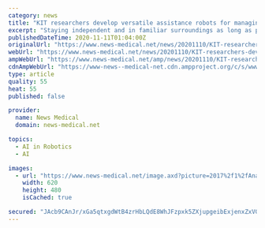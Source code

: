 ```yaml
---
category: news
title: "KIT researchers develop versatile assistance robots for managing everyday life"
excerpt: "Staying independent and in familiar surroundings as long as possible in old age - this is the wish of the most of us. It will be made possible by humanoid assistance robots that help people cope with everyday life and wearable robots that support the movements of the wearer."
publishedDateTime: 2020-11-11T01:04:00Z
originalUrl: "https://www.news-medical.net/news/20201110/KIT-researchers-develop-versatile-assistance-robots-for-managing-everyday-life.aspx"
webUrl: "https://www.news-medical.net/news/20201110/KIT-researchers-develop-versatile-assistance-robots-for-managing-everyday-life.aspx"
ampWebUrl: "https://www.news-medical.net/amp/news/20201110/KIT-researchers-develop-versatile-assistance-robots-for-managing-everyday-life.aspx"
cdnAmpWebUrl: "https://www-news--medical-net.cdn.ampproject.org/c/s/www.news-medical.net/amp/news/20201110/KIT-researchers-develop-versatile-assistance-robots-for-managing-everyday-life.aspx"
type: article
quality: 55
heat: 55
published: false

provider:
  name: News Medical
  domain: news-medical.net

topics:
  - AI in Robotics
  - AI

images:
  - url: "https://www.news-medical.net/image.axd?picture=2017%2f1%2fAnatomy_of_Human_Heart.-Liya_Graphics_5ac9d64765b747899bc4a9ef77468432-620x480.jpg"
    width: 620
    height: 480
    isCached: true

secured: "JAcb9CAnJr/xGa5qtxgdWtB4zrHbLQdE8WhJFzpxk5ZXjupgeibExjenxZxVGH1ZhgI3btfHZo31fjfiWLZ+Md0x2OB81alOeiJPGrD4F/pW+7+rbW4MDcDvQ+dgnf6W8+tAdeGnr+K1suHc7citweObfr3norCWrVLRQU/2bcsHXcG+dtrf+AYl9VBR/uAmb+yvegQSz/P18QKIvWiePyTBvhbmwbGWGgelH6BuDzNyLtXMmG8/F98W8i00jVnIaOQ1qqSCF9hGJjmOAuLxlYChsbiYROXaVS+9q53JZz6xczkfIXCSn71Fq2cONhaUqb4AvICfP30mBSv5XC+uWq683EngyhyrB581KbyzQEk=;6DGxpLKDAq5gVsSL2pD0AQ=="
---
```


